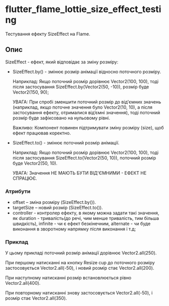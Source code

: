 # flutter_flame_lottie_size_effect_testing

Тестування ефекту SizeEffect на Flame.

## Опис

SizeEffect - ефект, який відповідає за зміну розміру:

- SizeEffect.by() - змінює розмір анімації відносно поточного розміру.
  
  Наприклад: Якщо поточний розмір дорівнює Vector2(100, 100), тоді після застосування SizeEffect.by(Vector2(50, -10)), розмір буде Vector2(150, 90);

  УВАГА: При спробі зменшити поточний розмір до від'ємних значень (наприклад, якщо поточне значення було Vector2(10, 10), а після застосування ефекту, отрималися від’ємні значення), тоді поточний розмір буде зафіксовано на нульовому рівні.

  Важливо: Компонент повинен підтримувати зміну розміру (size), щоб ефект працював коректно.

- SizeEffect.to() - змінює поточний розмір анімації.

  Наприклад: Якщо поточний розмір дорівнює Vector2(100, 100), тоді після застосування SizeEffect.to(Vector2(50, 10)), поточний розмір буде Vector2(50, 10).

  УВАГА: Значення НЕ МАЮТЬ БУТИ ВІД'ЄМНИМИ - ЕФЕКТ НЕ СПРАЦЮЄ.

### Атрибути

  - offset – зміна розміру (SizeEffect.by()).
  - targetSize – новий розмір (SizeEffect.to()).
  - controller - контролер ефекту, в якому можна задати такі значення, як duration - тривалість(до речі, чим менше тривалість, тим більша швидкість), infinite - чи є ефект безкінечним, alternate - чи буде виконання в зворотному напрямку після виконання і т.д;

### Приклад

  У цьому прикладі поточний розмір анімації дорівнює Vector2.all(250).
  
  При першому натисканні на кнопку Resize cup до поточного розміру застосовується Vector2.all(-50), і новий розмір стає Vector2.all(200).
  
  При наступному натисканні розмір встановлюється рівно Vector2.all(400).
  
  При повторному натисканні знову застосовується Vector2.all(-50), і розмір стає Vector2.all(350).
